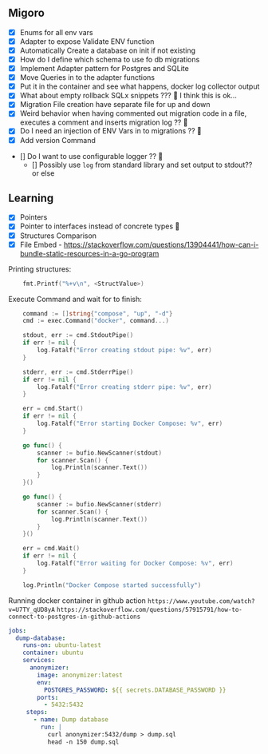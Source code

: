 ## Migoro

- [x] Enums for all env vars
- [x] Adapter to expose Validate ENV function
- [x] Automatically Create a database on init if not existing
- [x] How do I define which schema to use fo db migrations
- [x] Implement Adapter pattern for Postgres and SQLite
- [x] Move Queries in to the adapter functions
- [x] Put it in the container and see what happens, docker log collector output
- [x] What about empty rollback SQLx snippets ??? 🤔 I think this is ok...
- [x] Migration File creation have separate file for up and down
- [x] Weird behavior when having commented out migration code in a file, executes a comment and inserts migration log ?? 🤔
- [x] Do I need an injection of ENV Vars in to migrations ?? 🤔
- [x] Add version Command
- [] Do I want to use configurable logger ?? 🤔
  - [] Possibly use `log` from standard library and set output to stdout?? or else

## Learning

- [x] Pointers
- [x] Pointer to interfaces instead of concrete types 🤔
- [x] Structures Comparison
- [x] File Embed - https://stackoverflow.com/questions/13904441/how-can-i-bundle-static-resources-in-a-go-program

Printing structures:

```go
	fmt.Printf("%+v\n", <StructValue>)
```

Execute Command and wait for to finish:

```go
	command := []string{"compose", "up", "-d"}
	cmd := exec.Command("docker", command...)

	stdout, err := cmd.StdoutPipe()
	if err != nil {
		log.Fatalf("Error creating stdout pipe: %v", err)
	}

	stderr, err := cmd.StderrPipe()
	if err != nil {
		log.Fatalf("Error creating stderr pipe: %v", err)
	}

	err = cmd.Start()
	if err != nil {
		log.Fatalf("Error starting Docker Compose: %v", err)
	}

	go func() {
		scanner := bufio.NewScanner(stdout)
		for scanner.Scan() {
			log.Println(scanner.Text())
		}
	}()

	go func() {
		scanner := bufio.NewScanner(stderr)
		for scanner.Scan() {
			log.Println(scanner.Text())
		}
	}()

	err = cmd.Wait()
	if err != nil {
		log.Fatalf("Error waiting for Docker Compose: %v", err)
	}

	log.Println("Docker Compose started successfully")
```

Running docker container in github action
`https://www.youtube.com/watch?v=U7TY_qUD8yA`
`https://stackoverflow.com/questions/57915791/how-to-connect-to-postgres-in-github-actions`

```yml
jobs:
  dump-database:
    runs-on: ubuntu-latest
    container: ubuntu
    services:
      anonymizer:
        image: anonymizer:latest
        env:
          POSTGRES_PASSWORD: ${{ secrets.DATABASE_PASSWORD }}
        ports:
          - 5432:5432
     steps:
       - name: Dump database
         run: |
           curl anonymizer:5432/dump > dump.sql
           head -n 150 dump.sql
```
